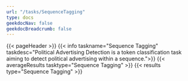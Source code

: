 ```yaml
---
url: "/tasks/SequenceTagging"
type: docs
geekdocNav: false
geekdocBreadcrumb: false
---
```


{{< pageHeader >}}
{{< info taskname="Sequence Tagging" taskdesc="Political Advertising Detection is a token classification task aiming to detect political advertising within a sequence.">}}
{{< averageResults tasktype="Sequence Tagging" >}}
{{< results type="Sequence Tagging" >}}
